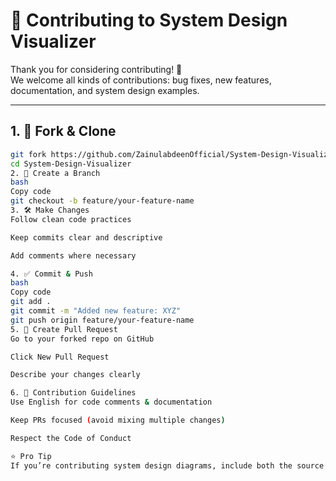 # 🤝 Contributing to System Design Visualizer

Thank you for considering contributing! 🚀  
We welcome all kinds of contributions: bug fixes, new features, documentation, and system design examples.

---

## 1. 🍴 Fork & Clone

```bash
git fork https://github.com/ZainulabdeenOfficial/System-Design-Visualizer.git
cd System-Design-Visualizer
2. 🌱 Create a Branch
bash
Copy code
git checkout -b feature/your-feature-name
3. 🛠️ Make Changes
Follow clean code practices

Keep commits clear and descriptive

Add comments where necessary

4. ✅ Commit & Push
bash
Copy code
git add .
git commit -m "Added new feature: XYZ"
git push origin feature/your-feature-name
5. 🔄 Create Pull Request
Go to your forked repo on GitHub

Click New Pull Request

Describe your changes clearly

6. 📌 Contribution Guidelines
Use English for code comments & documentation

Keep PRs focused (avoid mixing multiple changes)

Respect the Code of Conduct

⭐ Pro Tip
If you’re contributing system design diagrams, include both the source file and an exported image (PNG/SVG).
